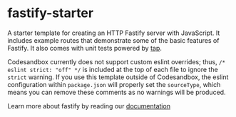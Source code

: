 # fastify-starter

A starter template for creating an HTTP Fastify server with JavaScript. It includes example routes that demonstrate some of the basic features of Fastify. It also comes with unit tests powered by [tap](https://node-tap.org).

Codesandbox currently does not support custom eslint overrides; thus, `/* eslint strict: "off" */` is included at the top of each file to ignore the `strict` warning. If you use this template outside of Codesandbox, the eslint configuration within `package.json` will properly set the `sourceType`, which means you can remove these comments as no warnings will be produced.

Learn more about fastify by reading our [documentation](https://www.fastify.io/docs/latest/)
